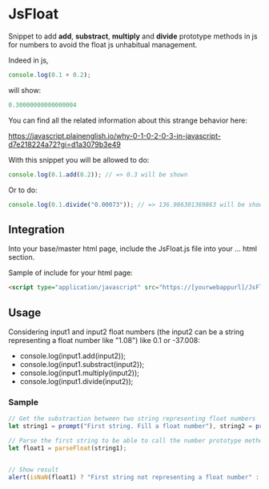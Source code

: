 # JsFloat

Snippet to add **add**, **substract**, **multiply** and **divide** prototype methods in js for numbers to avoid the float js unhabitual management. 

Indeed in js, 

``` Javascript
console.log(0.1 + 0.2);
```

will show:

``` Javascript
0.30000000000000004
```

You can find all the related information about this strange behavior here:

https://javascript.plainenglish.io/why-0-1-0-2-0-3-in-javascript-d7e218224a72?gi=d1a3079b3e49

With this snippet you will be allowed to do:

``` Javascript
console.log(0.1.add(0.2)); // => 0.3 will be shown

```
Or to do:

``` Javascript
console.log(0.1.divide("0.00073")); // => 136.986301369863 will be shown
```

## Integration

Into your base/master html page, include the JsFloat.js file into your <head>...</head> html section.

Sample of include for your html page:

``` HTML
<script type="application/javascript" src="https://[yourwebappurl]/JsFloat.js"></script>
```

## Usage

Considering input1 and input2 float numbers (the input2 can be a string representing a float number like "1.08") like 0.1 or -37.008: 

- console.log(input1.add(input2)); 
- console.log(input1.substract(input2)); 
- console.log(input1.multiply(input2)); 
- console.log(input1.divide(input2));

### Sample

``` Javascript
// Get the substraction between two string representing float numbers
let string1 = prompt("First string. Fill a float number"), string2 = prompt("Second string. Fill a float number");

// Parse the first string to be able to call the number prototype method "substract"
let float1 = parseFloat(string1);


// Show result
alert(isNaN(float1) ? "First string not representing a float number" : \`The result of the substract is: ${float1.substract(string2)}\`);
```
